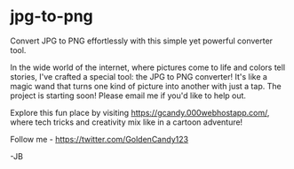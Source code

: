 # jpg-to-png
Convert JPG to PNG effortlessly with this simple yet powerful converter tool.

In the wide world of the internet, where pictures come to life and colors tell stories, I've crafted a special tool: the JPG to PNG converter! It's like a magic wand that turns one kind of picture into another with just a tap. The project is starting soon! Please email me if you'd like to help out.

Explore this fun place by visiting https://gcandy.000webhostapp.com/, where tech tricks and creativity mix like in a cartoon adventure!

Follow me - https://twitter.com/GoldenCandy123

-JB
